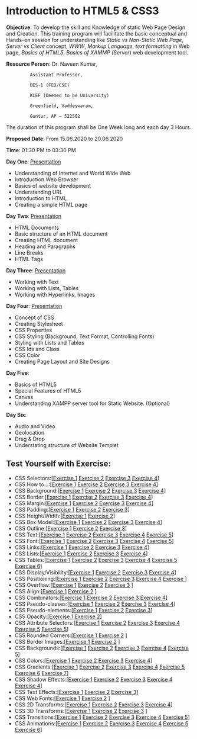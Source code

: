# Introduction to HTML5 & CSS3

**Objective**: To develop the skill and Knowledge of static Web Page Design and Creation. This training program will facilitate the basic conceptual and Hands-on session for understanding like *Static vs Non-Static Web Page*, *Server vs Client* concept, *WWW*, *Markup Language*, *text formatting* in Web page, *Basics of HTML5*, *Basics of XAMMP (Server*) web development tool.

**Resource Person**: Dr. Naveen Kumar,

		     Assistant Professor,
		     
		     BES-1 (FED/CSE)
		     
		     KLEF (Deemed to be University)
		     
		     Greenfield, Vaddeswaram,
		     
		     Guntur, AP – 522502

The duration of this program shall be One Week long and each day 3 Hours.

**Proposed Date**: From 15.06.2020 to 20.06.2020

**Time**: 01:30 PM to 03:30 PM

**Day One**: [Presentation](https://github.com/navbharti/https---github.com-navbharti-webdesign/blob/master/html/ppt/day%20one.pptx)
*	Understanding of Internet and World Wide Web
*	Introduction Web Browser
*	Basics of website development 
*	Understanding URL
*	Introduction to HTML
*	Creating a simple HTML page

**Day Two**: [Presentation](https://github.com/navbharti/https---github.com-navbharti-webdesign/blob/master/html/ppt/day%20two.pptx)
*	HTML Documents
*	Basic structure of an HTML document
*	Creating HTML document 
*	Heading and Paragraphs
*	Line Breaks
*	HTML Tags

**Day Three**: [Presentation](https://github.com/navbharti/https---github.com-navbharti-webdesign/blob/master/html/ppt/day%20three.pptx)
*	Working with Text
*	Working with Lists, Tables
*	Working with Hyperlinks, Images

**Day Four**: [Presentation](https://github.com/navbharti/https---github.com-navbharti-webdesign/blob/master/html/ppt/day%20four.pptx)
*	Concept of CSS
*	Creating Stylesheet
*	CSS Properties
*	CSS Styling (Background, Text Format, Controlling Fonts)
*	Styling with Lists and Tables
*	CSS Ids and Class
*	CSS Color
*	Creating Page Layout and Site Designs

**Day Five**:
*	Basics of HTML5
*	Special Features of HTML5
*	Canvas
*	Understanding XAMPP server tool for Static Website. (Optional)

**Day Six**:
*	Audio and Video
*	Geolocation
*	Drag & Drop
*	Understating structure of Website Templet

## Test Yourself with Exercise:
* CSS Selectors:[[Exercise 1](https://www.w3schools.com/css/exercise.asp?filename=exercise_selectors1) [Exercise 2](https://www.w3schools.com/css/exercise.asp?filename=exercise_selectors2) [Exercise 3](https://www.w3schools.com/css/exercise.asp?filename=exercise_selectors3) [Exercise 4](https://www.w3schools.com/css/exercise.asp?filename=exercise_selectors4)]
* CSS How to...:[[Exercise 1](https://www.w3schools.com/css/exercise.asp?filename=exercise_howto1) [Exercise 2](https://www.w3schools.com/css/exercise.asp?filename=exercise_howto2) [Exercise 3](https://www.w3schools.com/css/exercise.asp?filename=exercise_howto3) [Exercise 4](https://www.w3schools.com/css/exercise.asp?filename=exercise_howto4)] 
* CSS Background:[[Exercise 1](https://www.w3schools.com/css/exercise.asp?filename=exercise_background1) [Exercise 2](https://www.w3schools.com/css/exercise.asp?filename=exercise_background2) [Exercise 3](https://www.w3schools.com/css/exercise.asp?filename=exercise_background3) [Exercise 4](https://www.w3schools.com/css/exercise.asp?filename=exercise_background4)] 
* CSS Border:[[Exercise 1](https://www.w3schools.com/css/exercise.asp?filename=exercise_border1) [Exercise 2](https://www.w3schools.com/css/exercise.asp?filename=exercise_border2) [Exercise 3](https://www.w3schools.com/css/exercise.asp?filename=exercise_border3) [Exercise 4](https://www.w3schools.com/css/exercise.asp?filename=exercise_border4)] 
* CSS Margin:[[Exercise 1](https://www.w3schools.com/css/exercise.asp?filename=exercise_margin1) [Exercise 2](https://www.w3schools.com/css/exercise.asp?filename=exercise_margin2) [Exercise 3](https://www.w3schools.com/css/exercise.asp?filename=exercise_margin3) [Exercise 4](https://www.w3schools.com/css/exercise.asp?filename=exercise_margin4)] 
* CSS Padding:[[Exercise 1](https://www.w3schools.com/css/exercise.asp?filename=exercise_padding1) [Exercise 2](https://www.w3schools.com/css/exercise.asp?filename=exercise_padding2) [Exercise 3](https://www.w3schools.com/css/exercise.asp?filename=exercise_padding3)] 
* CSS Height/Width:[[Exercise 1](https://www.w3schools.com/css/exercise.asp?filename=exercise_dimension1) [Exercise 2](https://www.w3schools.com/css/exercise.asp?filename=exercise_dimension2)] 
* CSS Box Model:[[Exercise 1](https://www.w3schools.com/css/exercise.asp?filename=exercise_boxmodel1) [Exercise 2](https://www.w3schools.com/css/exercise.asp?filename=exercise_boxmodel2) [Exercise 3](https://www.w3schools.com/css/exercise.asp?filename=exercise_boxmodel3) [Exercise 4](https://www.w3schools.com/css/exercise.asp?filename=exercise_boxmodel4)] 
* CSS Outline:[[Exercise 1](https://www.w3schools.com/css/exercise.asp?filename=exercise_outline1) [Exercise 2](https://www.w3schools.com/css/exercise.asp?filename=exercise_outline2) [Exercise 3](https://www.w3schools.com/css/exercise.asp?filename=exercise_outline3)] 
* CSS Text:[[Exercise 1](https://www.w3schools.com/css/exercise.asp?filename=exercise_text1) [Exercise 2](https://www.w3schools.com/css/exercise.asp?filename=exercise_text2) [Exercise 3](https://www.w3schools.com/css/exercise.asp?filename=exercise_text3) [Exercise 4](https://www.w3schools.com/css/exercise.asp?filename=exercise_text4) [Exercise 5](https://www.w3schools.com/css/exercise.asp?filename=exercise_text5)] 
* CSS Font:[[Exercise 1](https://www.w3schools.com/css/exercise.asp?filename=exercise_font1) [Exercise 2](https://www.w3schools.com/css/exercise.asp?filename=exercise_font2) [Exercise 3](https://www.w3schools.com/css/exercise.asp?filename=exercise_font3) [Exercise 4](https://www.w3schools.com/css/exercise.asp?filename=exercise_font4) [Exercise 5](https://www.w3schools.com/css/exercise.asp?filename=exercise_font5)] 
* CSS Links:[[Exercise 1](https://www.w3schools.com/css/exercise.asp?filename=exercise_link1) [Exercise 2](https://www.w3schools.com/css/exercise.asp?filename=exercise_link2) [Exercise 3](https://www.w3schools.com/css/exercise.asp?filename=exercise_link3) [Exercise 4](https://www.w3schools.com/css/exercise.asp?filename=exercise_link4)] 
* CSS Lists:[[Exercise 1](https://www.w3schools.com/css/exercise.asp?filename=exercise_list1) [Exercise 2](https://www.w3schools.com/css/exercise.asp?filename=exercise_list2) [Exercise 3](https://www.w3schools.com/css/exercise.asp?filename=exercise_list3) [Exercise 4](https://www.w3schools.com/css/exercise.asp?filename=exercise_list4)] 
* CSS Tables:[[Exercise 1](https://www.w3schools.com/css/exercise.asp?filename=exercise_table1) [Exercise 2](https://www.w3schools.com/css/exercise.asp?filename=exercise_table2) [Exercise 3](https://www.w3schools.com/css/exercise.asp?filename=exercise_table3) [Exercise 4](https://www.w3schools.com/css/exercise.asp?filename=exercise_table4) [Exercise 5](https://www.w3schools.com/css/exercise.asp?filename=exercise_table5) [Exercise 6](https://www.w3schools.com/css/exercise.asp?filename=exercise_table6)] 
* CSS Display/Visibility:[[Exercise 1](https://www.w3schools.com/css/exercise.asp?filename=exercise_display_visibility1) [Exercise 2](https://www.w3schools.com/css/exercise.asp?filename=exercise_display_visibility2) [Exercise 3](https://www.w3schools.com/css/exercise.asp?filename=exercise_display_visibility3) [Exercise 4](https://www.w3schools.com/css/exercise.asp?filename=exercise_display_visibility4)] 
* CSS Positioning:[[Exercise 1](https://www.w3schools.com/css/exercise.asp?filename=exercise_positioning1) [Exercise 2](https://www.w3schools.com/css/exercise.asp?filename=exercise_positioning2) [Exercise 3](https://www.w3schools.com/css/exercise.asp?filename=exercise_positioning3) [Exercise 4](https://www.w3schools.com/css/exercise.asp?filename=exercise_positioning4) [Exercise ](https://www.w3schools.com/css/exercise.asp?filename=exercise_positioning5)] 
* CSS Overflow:[[Exercise 1](https://www.w3schools.com/css/exercise.asp?filename=exercise_overflow1) [Exercise 2](https://www.w3schools.com/css/exercise.asp?filename=exercise_overflow2) [Exercise 3](https://www.w3schools.com/css/exercise.asp?filename=exercise_overflow3) ] 
* CSS Align:[[Exercise 1](https://www.w3schools.com/css/exercise.asp?filename=exercise_align1) [Exercise 2](https://www.w3schools.com/css/exercise.asp?filename=exercise_align2) ] 
* CSS Combinators:[[Exercise 1](https://www.w3schools.com/css/exercise.asp?filename=exercise_combinators1) [Exercise 2](https://www.w3schools.com/css/exercise.asp?filename=exercise_combinators2) [Exercise 3](https://www.w3schools.com/css/exercise.asp?filename=exercise_combinators3) [Exercise 4](https://www.w3schools.com/css/exercise.asp?filename=exercise_combinators4)] 
* CSS Pseudo-classes:[[Exercise 1](https://www.w3schools.com/css/exercise.asp?filename=exercise_pseudo_classes1) [Exercise 2](https://www.w3schools.com/css/exercise.asp?filename=exercise_pseudo_classes2) [Exercise 3](https://www.w3schools.com/css/exercise.asp?filename=exercise_pseudo_classes3) [Exercise 4](https://www.w3schools.com/css/exercise.asp?filename=exercise_pseudo_classes4)] 
* CSS Pseudo-elements:[[Exercise 1](https://www.w3schools.com/css/exercise.asp?filename=exercise_pseudo_elements1) [Exercise 2](https://www.w3schools.com/css/exercise.asp?filename=exercise_pseudo_elements2) [Exercise 3](https://www.w3schools.com/css/exercise.asp?filename=exercise_pseudo_elements3)] 
* CSS Opacity:[[Exercise 1](https://www.w3schools.com/css/exercise.asp?filename=exercise_image_transparency1) [Exercise 2](https://www.w3schools.com/css/exercise.asp?filename=exercise_image_transparency2)] 
* CSS Attribute Selectors:[[Exercise 1](https://www.w3schools.com/css/exercise.asp?filename=exercise_attribute_selectors1) [Exercise 2](https://www.w3schools.com/css/exercise.asp?filename=exercise_attribute_selectors2) [Exercise 3](https://www.w3schools.com/css/exercise.asp?filename=exercise_attribute_selectors3) [Exercise 4](https://www.w3schools.com/css/exercise.asp?filename=exercise_attribute_selectors4) [Exercise 5](https://www.w3schools.com/css/exercise.asp?filename=exercise_attribute_selectors5) [Exercise 5](https://www.w3schools.com/css/exercise.asp?filename=exercise_attribute_selectors6)] 
* CSS Rounded Corners:[[Exercise 1](https://www.w3schools.com/css/exercise.asp?filename=exercise_css3_borders1) [Exercise 2](https://www.w3schools.com/css/exercise.asp?filename=exercise_css3_borders2) ] 
* CSS Border Images:[[Exercise 1](https://www.w3schools.com/css/exercise.asp?filename=exercise_css3_border_images1) [Exercise 2](https://www.w3schools.com/css/exercise.asp?filename=exercise_css3_border_images2) ] 
* CSS Backgrounds:[[Exercise 1](https://www.w3schools.com/css/exercise.asp?filename=exercise_css3_backgrounds1) [Exercise 2](https://www.w3schools.com/css/exercise.asp?filename=exercise_css3_backgrounds2) [Exercise 3](https://www.w3schools.com/css/exercise.asp?filename=exercise_css3_backgrounds3) [Exercise 4](https://www.w3schools.com/css/exercise.asp?filename=exercise_css3_backgrounds4) [Exercise 5](https://www.w3schools.com/css/exercise.asp?filename=exercise_css3_backgrounds5)] 
* CSS Colors:[[Exercise 1](https://www.w3schools.com/css/exercise.asp?filename=exercise_css3_colors1) [Exercise 2](https://www.w3schools.com/css/exercise.asp?filename=exercise_css3_colors2) [Exercise 3](https://www.w3schools.com/css/exercise.asp?filename=exercise_css3_colors3) [Exercise 4](https://www.w3schools.com/css/exercise.asp?filename=exercise_css3_colors4)] 
* CSS Gradients:[[Exercise 1](https://www.w3schools.com/css/exercise.asp?filename=exercise_css3_gradients1) [Exercise 2](https://www.w3schools.com/css/exercise.asp?filename=exercise_css3_gradients2) [Exercise 3](https://www.w3schools.com/css/exercise.asp?filename=exercise_css3_gradients3) [Exercise 4](https://www.w3schools.com/css/exercise.asp?filename=exercise_css3_gradients4) [Exercise 5](https://www.w3schools.com/css/exercise.asp?filename=exercise_css3_gradients5) [Exercise 6](https://www.w3schools.com/css/exercise.asp?filename=exercise_css3_gradients6) [Exercise 7](https://www.w3schools.com/css/exercise.asp?filename=exercise_css3_gradients7)] 
* CSS Shadow Effects:[[Exercise 1](https://www.w3schools.com/css/exercise.asp?filename=exercise_css3_shadows1) [Exercise 2](https://www.w3schools.com/css/exercise.asp?filename=exercise_css3_shadows2) [Exercise 3](https://www.w3schools.com/css/exercise.asp?filename=exercise_css3_shadows3) [Exercise 4](https://www.w3schools.com/css/exercise.asp?filename=exercise_css3_shadows4) [Exercise 4](https://www.w3schools.com/css/exercise.asp?filename=exercise_css3_shadows5)] 
* CSS Text Effects:[[Exercise 1](https://www.w3schools.com/css/exercise.asp?filename=exercise_css3_text_effects1) [Exercise 2](https://www.w3schools.com/css/exercise.asp?filename=exercise_css3_text_effects2) [Exercise 3](https://www.w3schools.com/css/exercise.asp?filename=exercise_css3_text_effects3)] 
* CSS Web Fonts:[[Exercise 1](https://www.w3schools.com/css/exercise.asp?filename=exercise_css3_fonts1) [Exercise 2](https://www.w3schools.com/css/exercise.asp?filename=exercise_css3_fonts1) ] 
* CSS 2D Transforms:[[Exercise 1](https://www.w3schools.com/css/exercise.asp?filename=exercise_css3_2dtransforms1) [Exercise 2](https://www.w3schools.com/css/exercise.asp?filename=exercise_css3_2dtransforms1) [Exercise 3](https://www.w3schools.com/css/exercise.asp?filename=exercise_css3_2dtransforms1) [Exercise 4](https://www.w3schools.com/css/exercise.asp?filename=exercise_css3_2dtransforms1)] 
* CSS 3D Transforms:[[Exercise 1](https://www.w3schools.com/css/exercise.asp?filename=exercise_css3_3dtransforms1) [Exercise 2](https://www.w3schools.com/css/exercise.asp?filename=exercise_css3_3dtransforms1) [Exercise 3](https://www.w3schools.com/css/exercise.asp?filename=exercise_css3_3dtransforms1) ] 
* CSS Transitions:[[Exercise 1](https://www.w3schools.com/css/exercise.asp?filename=exercise_css3_transitions1) [Exercise 2](https://www.w3schools.com/css/exercise.asp?filename=exercise_css3_transitions2) [Exercise 3](https://www.w3schools.com/css/exercise.asp?filename=exercise_css3_transitions3) [Exercise 4](https://www.w3schools.com/css/exercise.asp?filename=exercise_css3_transitions4)  [Exercise 5](https://www.w3schools.com/css/exercise.asp?filename=exercise_css3_transitions5)] 
* CSS Animations:[[Exercise 1](https://www.w3schools.com/css/exercise.asp?filename=exercise_css3_animations1) [Exercise 2](https://www.w3schools.com/css/exercise.asp?filename=exercise_css3_animations1) [Exercise 3](https://www.w3schools.com/css/exercise.asp?filename=exercise_css3_animations1) [Exercise 4](https://www.w3schools.com/css/exercise.asp?filename=exercise_css3_animations1) [Exercise 5](https://www.w3schools.com/css/exercise.asp?filename=exercise_css3_animations1) [Exercise 6](https://www.w3schools.com/css/exercise.asp?filename=exercise_css3_animations1)] 
